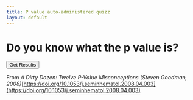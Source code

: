 ```yaml
---
title: P value auto-administered quizz
layout: default
---
```

# Do you know what the p value is?

<body>
	<link rel="stylesheet" href="quizz_style.css">
	<!-- Divisin for quizz stuff -->
	<div id="quiz"></div>
	<!--  Button -->
	<button id="submit">Get Results</button>
	<!--  Results -->
	<div id="results"></div>
	<!--  Way out -->
	<div id="way_out"></div>
	<script src="quizz.js"></script>
	
</body>

From _A Dirty Dozen: Twelve P-Value Misconceptions (Steven Goodman, 2008)_[https://doi.org/10.1053/j.seminhematol.2008.04.003](https://doi.org/10.1053/j.seminhematol.2008.04.003)